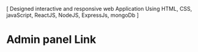 [ Designed interactive and responsive web Application Using HTML, CSS, javaScript, ReactJS, NodeJS, ExpressJs, mongoDb  ]

# Admin panel Link
